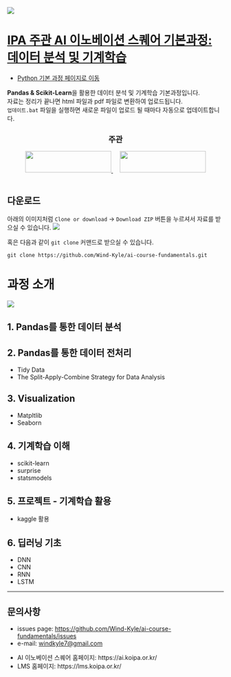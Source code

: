 <img src='https://ifh.cc/g/YGgbw.png' />

# [IPA 주관 AI 이노베이션 스퀘어 기본과정: 데이터 분석 및 기계학습](https://wind-kyle.github.io/ai-course-fundamentals/)

- [Python 기본 과정 페이지로 이동](https://github.com/Wind-Kyle/python-fundamentals)


<b>Pandas & Scikit-Learn</b>을 활용한 데이터 분석 및 기계학습 기본과정입니다.<br/>
자료는 정리가 끝나면 html 파일과 pdf 파일로 변환하여 업로드됩니다.<br/>
`업데이트.bat` 파일을 실행하면 새로운 파일이 업로드 될 때마다 자동으로 업데이트합니다.<br/>


<div align="center">
  <h2 style='font-weight: bold; font-size:18px;'>주관</h2>
  <a href='https://www.msit.go.kr/web/main/main.do'>
    <img src='https://ifh.cc/g/roAFV.jpg' width="200" height="50" />
  </a>
  &nbsp;&nbsp;&nbsp;
  <a href='https://ai.koipa.or.kr/'>
    <img src='https://ifh.cc/g/2rcgq.png' width="200" height="50" />
  </a>
</div>
<br/>


## 다운로드
아래의 이미지처럼 `Clone or download` -> `Download ZIP` 버튼을 누르셔서 자료를 받으실 수 있습니다.
<img src='https://ifh.cc/g/QpCFB.png' />

혹은 다음과 같이 `git clone` 커맨드로 받으실 수 있습니다.
```dos
git clone https://github.com/Wind-Kyle/ai-course-fundamentals.git
```

# 과정 소개
<img src='https://ifh.cc/g/Lo5wU.png' />

## 1. Pandas를 통한 데이터 분석

## 2. Pandas를 통한 데이터 전처리
- Tidy Data
- The Split-Apply-Combine Strategy for Data Analysis

## 3. Visualization
- Matpltlib
- Seaborn

## 4. 기계학습 이해 
- scikit-learn
- surprise
- statsmodels

## 5. 프로젝트 - 기계학습 활용
- kaggle 활용

## 6. 딥러닝 기초 
- DNN
- CNN
- RNN
- LSTM

---

## 문의사항
- issues page: https://github.com/Wind-Kyle/ai-course-fundamentals/issues
- e-mail: windkyle7@gmail.com
<ul>
  <li>AI 이노베이션 스퀘어 홈페이지: https://ai.koipa.or.kr/</li>
  <li>LMS 홈페이지: https://lms.koipa.or.kr/</li>
</ul>
